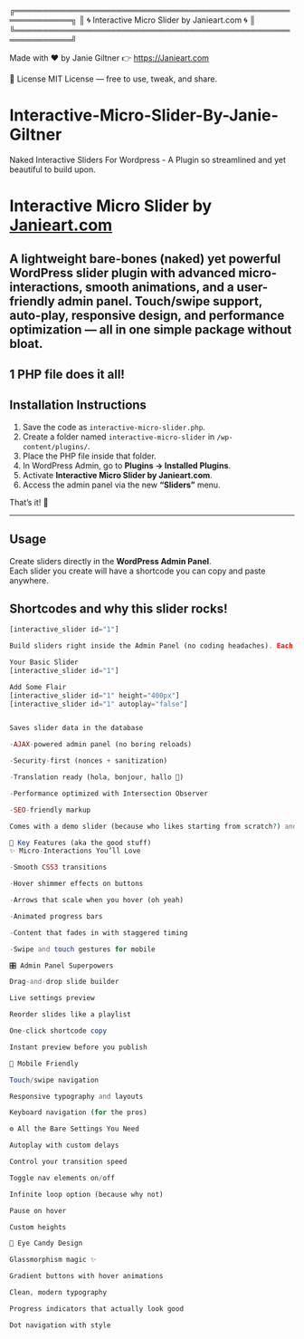 ╔════════════════════════════════════════════════════════════╗
║   🌀  Interactive Micro Slider by Janieart.com  🌀        ║
╚════════════════════════════════════════════════════════════╝

Made with ❤️ by Janie Giltner
👉 https://Janieart.com

📜 License
MIT License — free to use, tweak, and share.
# Interactive-Micro-Slider-By-Janie-Giltner
Naked Interactive Sliders For Wordpress - A Plugin so streamlined and yet beautiful to build upon.
# Interactive Micro Slider by [Janieart.com](https://Janieart.com)

A lightweight bare-bones (naked) yet powerful WordPress slider plugin with advanced micro-interactions, smooth animations, and a user-friendly admin panel. Touch/swipe support, auto-play, responsive design, and performance optimization — all in one simple package without bloat.
---
1 PHP file does it all!
---

## Installation Instructions

1. Save the code as `interactive-micro-slider.php`.  
2. Create a folder named `interactive-micro-slider` in `/wp-content/plugins/`.  
3. Place the PHP file inside that folder.  
4. In WordPress Admin, go to **Plugins → Installed Plugins**.  
5. Activate **Interactive Micro Slider by Janieart.com**.  
6. Access the admin panel via the new **“Sliders”** menu.  

That’s it! 🎉

---

## Usage

Create sliders directly in the **WordPress Admin Panel**.  
Each slider you create will have a shortcode you can copy and paste anywhere.

## Shortcodes and why this slider rocks!

```php
[interactive_slider id="1"]

Build sliders right inside the Admin Panel (no coding headaches). Each slider gives you a shortcode — just copy, paste, and enjoy.

Your Basic Slider
[interactive_slider id="1"]

Add Some Flair
[interactive_slider id="1" height="400px"]
[interactive_slider id="1" autoplay="false"]


Saves slider data in the database

-AJAX-powered admin panel (no boring reloads)

-Security-first (nonces + sanitization)

-Translation ready (hola, bonjour, hallo 👋)

-Performance optimized with Intersection Observer

-SEO-friendly markup

Comes with a demo slider (because who likes starting from scratch?) and is production-ready for real-world projects. You can make as many sliders as you want — unlimited, baby.

🌟 Key Features (aka the good stuff)
✨ Micro-Interactions You’ll Love

-Smooth CSS3 transitions

-Hover shimmer effects on buttons

-Arrows that scale when you hover (oh yeah)

-Animated progress bars

-Content that fades in with staggered timing

-Swipe and touch gestures for mobile

🎛️ Admin Panel Superpowers

Drag-and-drop slide builder

Live settings preview

Reorder slides like a playlist

One-click shortcode copy

Instant preview before you publish

📱 Mobile Friendly

Touch/swipe navigation

Responsive typography and layouts

Keyboard navigation (for the pros)

⚙️ All the Bare Settings You Need

Autoplay with custom delays

Control your transition speed

Toggle nav elements on/off

Infinite loop option (because why not)

Pause on hover

Custom heights

🎨 Eye Candy Design

Glassmorphism magic ✨

Gradient buttons with hover animations

Clean, modern typography

Progress indicators that actually look good

Dot navigation with style

